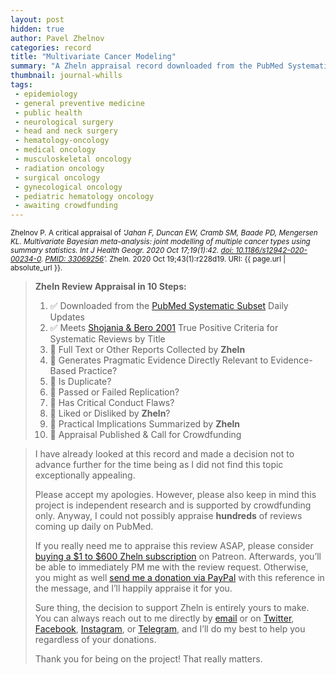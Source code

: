 ```yaml
---
layout: post
hidden: true
author: Pavel Zhelnov
categories: record
title: "Multivariate Cancer Modeling"
summary: "A Zheln appraisal record downloaded from the PubMed Systematic Subset daily updates."
thumbnail: journal-whills
tags:
 - epidemiology
 - general preventive medicine
 - public health
 - neurological surgery
 - head and neck surgery
 - hematology-oncology
 - medical oncology
 - musculoskeletal oncology
 - radiation oncology
 - surgical oncology
 - gynecological oncology
 - pediatric hematology oncology
 - awaiting crowdfunding
---
```


<small id="citation">Zhelnov P. A critical appraisal of _‘Jahan F, Duncan EW, Cramb SM, Baade PD, Mengersen KL. Multivariate Bayesian meta-analysis: joint modelling of multiple cancer types using summary statistics. Int J Health Geogr. 2020 Oct 17;19(1):42. [doi: 10.1186/s12942-020-00234-0](https://doi.org/10.1186/s12942-020-00234-0). [PMID: 33069256](https://pubmed.gov/33069256)’._ Zheln. 2020 Oct 19;43(1):r228d19. URI: {{ page.url | absolute_url }}.</small>

> **Zheln Review Appraisal in 10 Steps:**
>
> 1. ✅ Downloaded from the [PubMed Systematic Subset](https://github.com/p1m-ortho/qs-global-ortho-search-queries/blob/global-sr-query/README.md) Daily Updates
> 2. ✅ Meets [Shojania & Bero 2001](https://www.researchgate.net/publication/11820967_Taking_Advantage_of_the_Explosion_of_Systematic_Reviews_An_Efficient_MEDLINE_Search_Strategy) True Positive Criteria for Systematic Reviews by Title
> 3. 🔄 Full Text or Other Reports Collected by **Zheln**
> 4. 🔄 Generates Pragmatic Evidence Directly Relevant to Evidence-Based Practice?
> 5. 🔄 Is Duplicate?
> 6. 🔄 Passed or Failed Replication?
> 7. 🔄 Has Critical Conduct Flaws?
> 8. 🔄 Liked or Disliked by **Zheln**?
> 9. 🔄 Practical Implications Summarized by **Zheln**
> 10. 🔄 Appraisal Published & Call for Crowdfunding

> I have already looked at this record and made a decision not to advance further for the time being as I did not find this topic exceptionally appealing.
>
> Please accept my apologies. However, please also keep in mind this project is independent research and is supported by crowdfunding only. Anyway, I could not possibly appraise **hundreds** of reviews coming up daily on PubMed.
> 
> If you really need me to appraise this review ASAP, please consider [buying a $1 to $600 Zheln subscription](https://patreon.com/zheln) on Patreon. Afterwards, you’ll be able to immediately PM me with the review request. Otherwise, you might as well [send me a donation via PayPal](https://paypal.me/pjelnov) with this reference in the message, and I’ll happily appraise it for you.
> 
> Sure thing, the decision to support Zheln is entirely yours to make. You can always reach out to me directly by [email](mailto:pavel@zheln.com) or on [Twitter](https://twitter.com/drzhelnov), [Facebook](https://facebook.com/drzhelnov), [Instagram](https://instagram.com/igzheln), or [Telegram](https://t.me/drzhelnov), and I’ll do my best to help you regardless of your donations.
> 
> Thank you for being on the project! That really matters.
